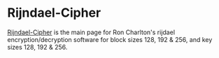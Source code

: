 # Rijndael-Cipher
[Rijndael-Cipher](https://github.com/charltoncr/Rijndael-Cipher) is the main page for Ron
Charlton's rijdael encryption/decryption software for block sizes 128, 192 &
256, and key sizes 128, 192 & 256.
